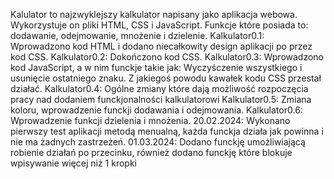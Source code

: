 
Kalulator to najzwyklejszy kalkulator napisany jako aplikacja webowa. Wykorzystuje on pliki HTML, CSS i JavaScript. 
Funkcje które posiada to: dodawanie, odejmowanie, mnożenie i dzielenie. 
Kalkulator0.1:
Wprowadzono kod HTML i dodano niecałkowity design aplikacji po przez kod CSS.
Kalkulator0.2:
Dokończono kod CSS.
Kalkulator0.3:
Wprowadzono kod JavaScript, a w nim funckje takie jak: Wyczyśczenie wszystkiego i usunięcie ostatniego znaku. Z jakiegoś powodu kawałek kodu CSS przestał działać.
Kalkulator0.4:
Ogólne zmiany które dają możliwość rozpoczęcia pracy nad dodaniem funckjonalności kalkulatorowi
Kalkulator0.5:
Zmiana koloru, wprowadzenie funckji dodawania i odejmowania. 
Kalkulator0.6:
Wprowadzenie funkcji dzielenia i mnożenia.
20.02.2024:
Wykonano pierwszy test aplikacji metodą menualną, każda funckja działa jak powinna i nie ma żadnych zastrzeżeń. 
01.03.2024:
Dodano funckję umożliwiającą robienie działań po przecinku, również dodano funckję które blokuje wpisywanie więcej niż 1 kropki

